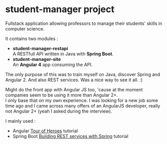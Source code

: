 # student-manager project

Fullstack application allowing professors to manage their students' skills in computer science.

It contains two modules :
*	**student-manager-restapi**  
	A RESTfull API written in Java with **Spring Boot**.
*	**student-manager-site**  
	An **Angular 4** app consuming the API.

The only purpose of this was to train myself on Java, discover Spring and Angular 2. And also REST services. Was a nice way to see it all. :)

Might do the front app with Angular JS too, 'cause at the moment companies seem to be using it more than Angular 2+.  
I only base that on my own experience. I was looking for a new job some time ago and I came across many offers of an AngularJS developer, really not Angular 2+ (yeah I asked during the interview).

I mainly used :
*	Angular [Tour of Heroes](https://angular.io/docs/ts/latest/tutorial/) tutorial
*	Spring Boot [Building REST services with Spring](https://spring.io/guides/tutorials/bookmarks/) tutorial